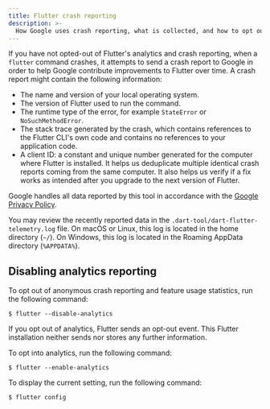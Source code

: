 ```yaml
---
title: Flutter crash reporting
description: >-
  How Google uses crash reporting, what is collected, and how to opt out.
---
```


If you have not opted-out of Flutter's analytics and crash reporting,
when a `flutter` command crashes,
it attempts to send a crash report to Google in order to
help Google contribute improvements to Flutter over time.
A crash report might contain the following information:

* The name and version of your local operating system.
* The version of Flutter used to run the command.
* The runtime type of the error, for example
  `StateError` or `NoSuchMethodError`.
* The stack trace generated by the crash, which contains references to 
  the Flutter CLI's own code and contains no references to
  your application code.
* A client ID: a constant and unique number generated for
  the computer where Flutter is installed.
  It helps us deduplicate multiple identical crash
  reports coming from the same computer.
  It also helps us verify if a fix works as intended after
  you upgrade to the next version of Flutter.

Google handles all data reported by this tool in accordance with the 
[Google Privacy Policy][].

You may review the recently reported data in the 
`.dart-tool/dart-flutter-telemetry.log` file.
On macOS or Linux, this log is located in the home directory (`~/`).
On Windows, this log is located in the Roaming AppData directory (`%APPDATA%`). 

## Disabling analytics reporting

To opt out of anonymous crash reporting and feature
usage statistics, run the following command:

```console
$ flutter --disable-analytics
```

If you opt out of analytics, Flutter sends an opt-out event.
This Flutter installation neither sends nor stores any further information. 

To opt into analytics, run the following command: 

```console
$ flutter --enable-analytics
```

To display the current setting, run the following command:

```console
$ flutter config
```

[Google Privacy Policy]: https://policies.google.com/privacy
